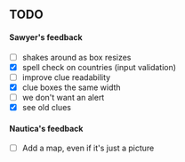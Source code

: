 ## TODO

#### Sawyer's feedback

- [ ] shakes around as box resizes
- [x] spell check on countries (input validation)
- [ ] improve clue readability
- [x] clue boxes the same width
- [ ] we don't want an alert
- [x] see old clues

#### Nautica's feedback

- [ ] Add a map, even if it's just a picture
